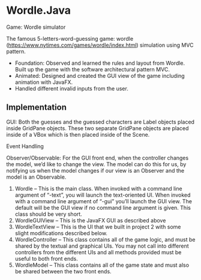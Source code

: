 # Wordle.Java
Game: Wordle simulator

The famous 5-letters-word-guessing game: wordle (https://www.nytimes.com/games/wordle/index.html) simulation using MVC pattern.

  * Foundation: Observed and learned the rules and layout from Wordle. Built up the game with the software architectural pattern MVC.
  * Animated: Designed and created the GUI view of the game including animation with JavaFX.
  * Handled different invalid inputs from the user.

## Implementation
GUI: Both the guesses and the guessed characters are Label objects placed inside GridPane objects. These two separate GridPane objects are placed inside of a VBox which is then placed inside of the Scene. 

Event Handling

Observer/Observable: For the GUI front end, when the controller changes the model, we’d like to change the view. The model can do this for us, by notifying us when the model changes if our view is an Observer and the model is an Observable. 

1.	Wordle – This is the main class. When invoked with a command line argument of “-text”, you will launch the text-oriented UI. When invoked with a command line argument of “-gui” you’ll launch the GUI view. The default will be the GUI view if no command line argument is given. This class should be very short.
2.	WordleGUIView – This is the JavaFX GUI as described above
3.	WordleTextView – This is the UI that we built in project 2 with some slight modifications described below.
4.	WordleController – This class contains all of the game logic, and must be shared by the textual and graphical UIs. You may not call into different controllers from the different UIs and all methods provided must be useful to both front ends.
5.	WordleModel – This class contains all of the game state and must also be shared between the two front ends.
